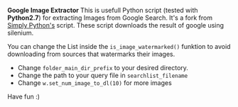 **Google Image Extractor**
This is usefull Python script (tested with **Python2.7**) for extracting Images from Google Search.
It's a fork from [Simply Python's](https://simplypython.wordpress.com/2015/05/18/saving-images-from-google-search-using-selenium-and-python/) script.
These script downloads the result of google using silenium.

You can change the List inside the `is_image_watermarked()` funktion to avoid downloading from sources that watermarks their images.

- Change `folder_main_dir_prefix` to your desired directory.
- Change the path to your query file in `searchlist_filename`
- Change `w.set_num_image_to_dl(10)` for more images

Have fun :)
